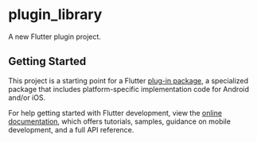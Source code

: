 # plugin_library

A new Flutter plugin project.

## Getting Started

This project is a starting point for a Flutter
[plug-in package](https://flutter.dev/developing-packages/),
a specialized package that includes platform-specific implementation code for
Android and/or iOS.

For help getting started with Flutter development, view the
[online documentation](https://flutter.dev/docs), which offers tutorials,
samples, guidance on mobile development, and a full API reference.

